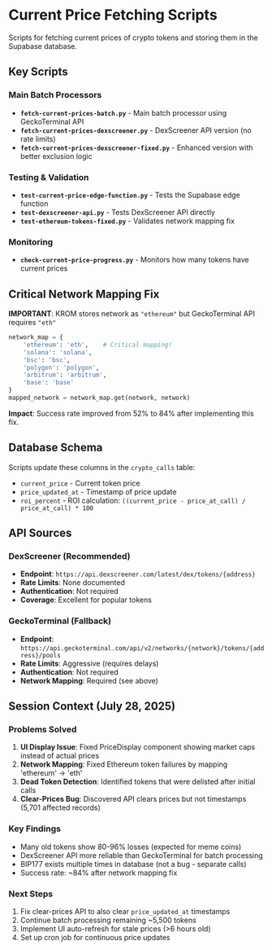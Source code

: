 # Current Price Fetching Scripts

Scripts for fetching current prices of crypto tokens and storing them in the Supabase database.

## Key Scripts

### Main Batch Processors
- **`fetch-current-prices-batch.py`** - Main batch processor using GeckoTerminal API
- **`fetch-current-prices-dexscreener.py`** - DexScreener API version (no rate limits)
- **`fetch-current-prices-dexscreener-fixed.py`** - Enhanced version with better exclusion logic

### Testing & Validation
- **`test-current-price-edge-function.py`** - Tests the Supabase edge function
- **`test-dexscreener-api.py`** - Tests DexScreener API directly
- **`test-ethereum-tokens-fixed.py`** - Validates network mapping fix

### Monitoring
- **`check-current-price-progress.py`** - Monitors how many tokens have current prices

## Critical Network Mapping Fix

**IMPORTANT**: KROM stores network as `"ethereum"` but GeckoTerminal API requires `"eth"`

```python
network_map = {
    'ethereum': 'eth',    # Critical mapping!
    'solana': 'solana',
    'bsc': 'bsc', 
    'polygon': 'polygon',
    'arbitrum': 'arbitrum',
    'base': 'base'
}
mapped_network = network_map.get(network, network)
```

**Impact**: Success rate improved from 52% to 84% after implementing this fix.

## Database Schema

Scripts update these columns in the `crypto_calls` table:
- `current_price` - Current token price
- `price_updated_at` - Timestamp of price update
- `roi_percent` - ROI calculation: `((current_price - price_at_call) / price_at_call) * 100`

## API Sources

### DexScreener (Recommended)
- **Endpoint**: `https://api.dexscreener.com/latest/dex/tokens/{address}`
- **Rate Limits**: None documented
- **Authentication**: Not required
- **Coverage**: Excellent for popular tokens

### GeckoTerminal (Fallback)
- **Endpoint**: `https://api.geckoterminal.com/api/v2/networks/{network}/tokens/{address}/pools`
- **Rate Limits**: Aggressive (requires delays)
- **Authentication**: Not required
- **Network Mapping**: Required (see above)

## Session Context (July 28, 2025)

### Problems Solved
1. **UI Display Issue**: Fixed PriceDisplay component showing market caps instead of actual prices
2. **Network Mapping**: Fixed Ethereum token failures by mapping 'ethereum' → 'eth'
3. **Dead Token Detection**: Identified tokens that were delisted after initial calls
4. **Clear-Prices Bug**: Discovered API clears prices but not timestamps (5,701 affected records)

### Key Findings
- Many old tokens show 80-96% losses (expected for meme coins)
- DexScreener API more reliable than GeckoTerminal for batch processing
- BIP177 exists multiple times in database (not a bug - separate calls)
- Success rate: ~84% after network mapping fix

### Next Steps
1. Fix clear-prices API to also clear `price_updated_at` timestamps
2. Continue batch processing remaining ~5,500 tokens
3. Implement UI auto-refresh for stale prices (>6 hours old)
4. Set up cron job for continuous price updates